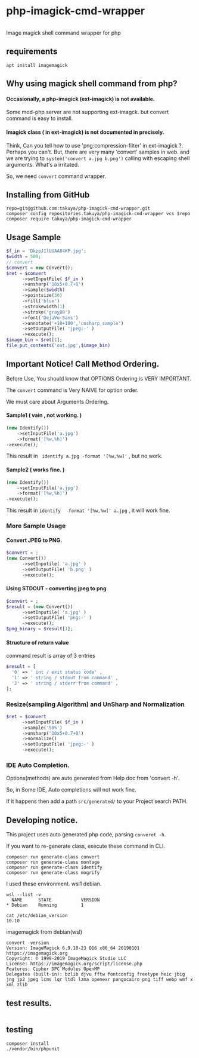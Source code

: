 # php-imagick-cmd-wrapper
![<CircleciTest>](https://circleci.com/gh/takuya/php-imagick-cmd-wrapper.svg?style=svg)

Image magick shell command wrapper for php


## requirements
```
apt install imagemagick
```

## Why using magick shell command from php?

#### Occasionally, a php-imagick (ext-imagick) is not available. 

  Some mod-php server are not supporting ext-imagck. but convert command is easy to install.

#### Imagick class ( in ext-imagick) is not documented in precisely.

  Think, Can you tell how to use 'png:compression-filter' in ext-imagick ?. Perhaps you can't. 
  But, there are very many 'convert' samples in web. and we are trying to `system('convert a.jpg b.png')` calling with escaping shell arguments. What's a irritated.


So, we need `convert` command wrapper. 

## Installing from GitHub
```
repo=git@github.com:takuya/php-imagick-cmd-wrapper.git
composer config repositories.takuya/php-imagick-cmd-wrapper vcs $repo
composer require takuya/php-imagick-cmd-wrapper
```

## Usage Sample 

```php
$f_in = 'DkzpJ1lUUAA84KP.jpg';
$width = 500;
// convert
$convert = new Convert();
$ret = $convert
      ->setInputFile( $f_in )
      ->unsharp('10x5+0.7+0')
      ->sample($width)
      ->pointsize(30)
      ->fill('blue')
      ->strokewidth(1)
      ->stroke('gray80')
      ->font('DejaVu-Sans')
      ->annotate('+10+100','unsharp_sample')
      ->setOutputFile( 'jpeg:-' )
      ->execute();
$image_bin = $ret[1];
file_put_contents('out.jpg',$image_bin)    
```

## Important Notice! Call Method Ordering.

Before Use, You should know that OPTIONS Ordering is VERY IMPORTANT.

The `convert` command is Very NAIVE for option order.

We must care about Arguments Ordering.

#### Sample1 ( vain , not working. )
```php
(new Identify())
    ->setInputFile('a.jpg')
    ->format('[%w,%h]')
->execute();
```

This result in ` identify a.jpg -format '[%w,%w]'` , but no work.
#### Sample2 ( works fine. )
```php
(new Identify())
    ->setInputFile('a.jpg')
    ->format('[%w,%h]')
->execute();
```
This result in ` identify  -format '[%w,%w]' a.jpg ` , it will work fine.

### More Sample Usage

#### Convert JPEG to PNG.
```php
$convert = ;
(new Convert())
      ->setInputile( 'a.jpg' )
      ->setOutputFile( 'b.png' )
      ->execute();
```
#### Using STDOUT - converting jpeg to png  
```php
$convert = ;
$result = (new Convert())
      ->setInputile( 'a.jpg' )
      ->setOutputFile( 'png:-' )
      ->execute();
$png_binary = $result[1];
```
####  Structure of return value 
command result is array of 3 entries
```php
$result = [
  '0' => ' int / exit status code' ,
  '1' => ' string / stdout from command' ,
  '2' => ' string / stderr from command' ,
];
 ```
### Resize(sampling Algorithm) and UnSharp and Normalization
```php
$ret = $convert
      ->setInputFile( $f_in )
      ->sample('50%')
      ->unsharp('10x5+0.7+0')
      ->normalize()
      ->setOutputFile( 'jpeg:-' )
      ->execute();
```

### IDE Auto Completion.

Options(methods) are auto generated from Help doc from 'convert -h'.

So, in Some IDE, Auto completions will not work fine.

If it happens then add a path `src/generated/` to your Project search PATH.

## Developing notice.

This project uses auto generated php code, parsing `converet -h`.

If you want to re-generate class, execute these command in CLI.
```
composer run generate-class convert
composer run generate-class montage
composer run generate-class identify
composer run generate-class mogrify
 ```

I used these environment. wsl1 debian. 
```
wsl --list -v
  NAME      STATE           VERSION
* Debian    Running         1
```
```
cat /etc/debian_version
10.10
```
imagemagick from debian(wsl)
```
convert -version
Version: ImageMagick 6.9.10-23 Q16 x86_64 20190101 https://imagemagick.org
Copyright: © 1999-2019 ImageMagick Studio LLC
License: https://imagemagick.org/script/license.php
Features: Cipher DPC Modules OpenMP
Delegates (built-in): bzlib djvu fftw fontconfig freetype heic jbig jng jp2 jpeg lcms lqr ltdl lzma openexr pangocairo png tiff webp wmf x xml zlib
```

## 
## test results.
![<CircleciTest>](https://circleci.com/gh/takuya/php-imagick-cmd-wrapper.svg?style=svg)
## testing
```
composer install 
./vendor/bin/phpunit
```